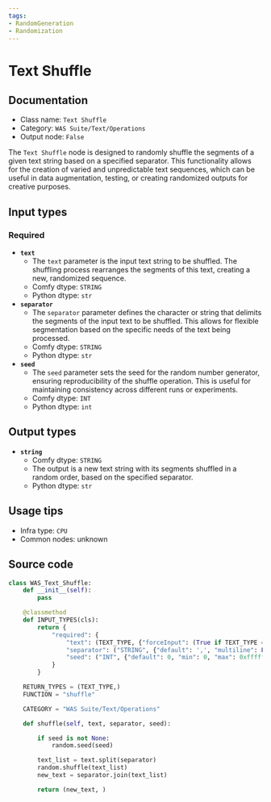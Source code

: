 ```yaml
---
tags:
- RandomGeneration
- Randomization
---
```


# Text Shuffle
## Documentation
- Class name: `Text Shuffle`
- Category: `WAS Suite/Text/Operations`
- Output node: `False`

The `Text Shuffle` node is designed to randomly shuffle the segments of a given text string based on a specified separator. This functionality allows for the creation of varied and unpredictable text sequences, which can be useful in data augmentation, testing, or creating randomized outputs for creative purposes.
## Input types
### Required
- **`text`**
    - The `text` parameter is the input text string to be shuffled. The shuffling process rearranges the segments of this text, creating a new, randomized sequence.
    - Comfy dtype: `STRING`
    - Python dtype: `str`
- **`separator`**
    - The `separator` parameter defines the character or string that delimits the segments of the input text to be shuffled. This allows for flexible segmentation based on the specific needs of the text being processed.
    - Comfy dtype: `STRING`
    - Python dtype: `str`
- **`seed`**
    - The `seed` parameter sets the seed for the random number generator, ensuring reproducibility of the shuffle operation. This is useful for maintaining consistency across different runs or experiments.
    - Comfy dtype: `INT`
    - Python dtype: `int`
## Output types
- **`string`**
    - Comfy dtype: `STRING`
    - The output is a new text string with its segments shuffled in a random order, based on the specified separator.
    - Python dtype: `str`
## Usage tips
- Infra type: `CPU`
- Common nodes: unknown


## Source code
```python
class WAS_Text_Shuffle:
    def __init__(self):
        pass

    @classmethod
    def INPUT_TYPES(cls):
        return {
            "required": {
                "text": (TEXT_TYPE, {"forceInput": (True if TEXT_TYPE == 'STRING' else False)}),
                "separator": ("STRING", {"default": ',', "multiline": False}),
                "seed": ("INT", {"default": 0, "min": 0, "max": 0xffffffffffffffff}),
            }
        }

    RETURN_TYPES = (TEXT_TYPE,)
    FUNCTION = "shuffle"

    CATEGORY = "WAS Suite/Text/Operations"

    def shuffle(self, text, separator, seed):

        if seed is not None:
            random.seed(seed)

        text_list = text.split(separator)
        random.shuffle(text_list)
        new_text = separator.join(text_list)

        return (new_text, )

```
